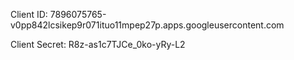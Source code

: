 Client ID:
7896075765-v0pp842lcsikep9r071ituo11mpep27p.apps.googleusercontent.com

Client Secret:
R8z-as1c7TJCe_0ko-yRy-L2
